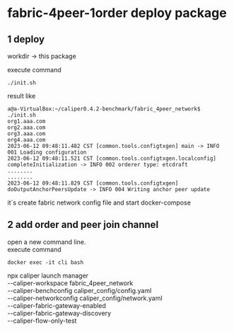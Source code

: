 # fabric-4peer-1order deploy package

## 1 deploy 
workdir -> this package 

execute command
```
./init.sh
```
result like 
```
a@a-VirtualBox:~/caliper0.4.2-benchmark/fabric_4peer_network$ ./init.sh 
org1.aaa.com
org2.aaa.com
org3.aaa.com
org4.aaa.com
2023-06-12 09:48:11.482 CST [common.tools.configtxgen] main -> INFO 001 Loading configuration
2023-06-12 09:48:11.521 CST [common.tools.configtxgen.localconfig] completeInitialization -> INFO 002 orderer type: etcdraft
........
........
2023-06-12 09:48:11.829 CST [common.tools.configtxgen] doOutputAnchorPeersUpdate -> INFO 004 Writing anchor peer update

```
it`s create fabric network config file and start docker-compose

## 2 add order and peer join  channel

open a new command line.  
execute command
```
docker exec -it cli bash
```
npx caliper launch manager \
--caliper-workspace fabric_4peer_network \
--caliper-benchconfig caliper_config/config.yaml \
--caliper-networkconfig caliper_config/network.yaml \
--caliper-fabric-gateway-enabled \
--caliper-fabric-gateway-discovery \
--caliper-flow-only-test 